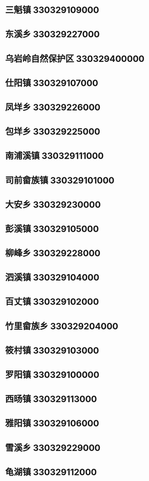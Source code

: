 # 三魁镇 330329109000
# 东溪乡 330329227000
# 乌岩岭自然保护区 330329400000
# 仕阳镇 330329107000
# 凤垟乡 330329226000
# 包垟乡 330329225000
# 南浦溪镇 330329111000
# 司前畲族镇 330329101000
# 大安乡 330329230000
# 彭溪镇 330329105000
# 柳峰乡 330329228000
# 泗溪镇 330329104000
# 百丈镇 330329102000
# 竹里畲族乡 330329204000
# 筱村镇 330329103000
# 罗阳镇 330329100000
# 西旸镇 330329113000
# 雅阳镇 330329106000
# 雪溪乡 330329229000
# 龟湖镇 330329112000
